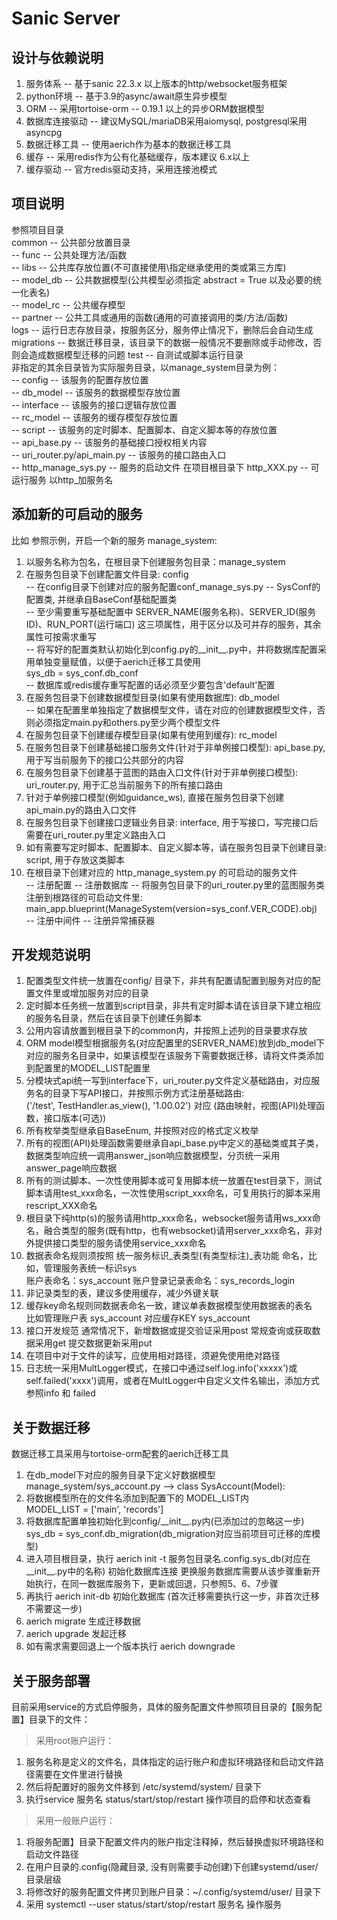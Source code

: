 # Sanic Server
  
## 设计与依赖说明  
1. 服务体系 -- 基于sanic 22.3.x 以上版本的http/websocket服务框架  
2. python环境 -- 基于3.9的async/await原生异步模型  
3. ORM -- 采用tortoise-orm -- 0.19.1 以上的异步ORM数据模型  
4. 数据库连接驱动 -- 建议MySQL/mariaDB采用aiomysql, postgresql采用asyncpg  
5. 数据迁移工具 -- 使用aerich作为基本的数据迁移工具  
6. 缓存 -- 采用redis作为公有化基础缓存，版本建议 6.x以上  
7. 缓存驱动 -- 官方redis驱动支持，采用连接池模式  
  
## 项目说明  
参照项目目录  
common          -- 公共部分放置目录  
    -- func -- 公共处理方法/函数  
    -- libs     -- 公共库存放位置(不可直接使用\指定继承使用的类或第三方库)  
    -- model_db -- 公共数据模型(公共模型必须指定 abstract = True 以及必要的统一化表名)  
    -- model_rc -- 公共缓存模型  
    -- partner  -- 公共工具或通用的函数(通用的可直接调用的类/方法/函数)  
logs        -- 运行日志存放目录，按服务区分，服务停止情况下，删除后会自动生成  
migrations      -- 数据迁移目录，该目录下的数据一般情况不要删除或手动修改，否则会造成数据模型迁移的问题
test            -- 自测试或脚本运行目录  
非指定的其余目录皆为实际服务目录，以manage_system目录为例：  
    -- config               -- 该服务的配置存放位置  
    -- db_model             -- 该服务的数据模型存放位置  
    -- interface            -- 该服务的接口逻辑存放位置  
    -- rc_model             -- 该服务的缓存模型存放位置  
    -- script               -- 该服务的定时脚本、配置脚本、自定义脚本等的存放位置  
    -- api_base.py          -- 该服务的基础接口授权相关内容  
    -- uri_router.py/api_main.py        -- 该服务的接口路由入口  
-- http_manage_sys.py   -- 服务的启动文件
在项目根目录下 http_XXX.py   -- 可运行服务  以http_加服务名  


## 添加新的可启动的服务  
比如 参照示例，开启一个新的服务 manage_system:  
1. 以服务名称为包名，在根目录下创建服务包目录：manage_system  
2. 在服务包目录下创建配置文件目录: config  
    -- 在config目录下创建对应的服务配置conf_manage_sys.py -- SysConf的配置类, 并继承自BaseConf基础配置类  
    -- 至少需要重写基础配置中 SERVER_NAME(服务名称)、SERVER_ID(服务ID)、RUN_PORT(运行端口) 这三项属性，用于区分以及可并存的服务，其余属性可按需求重写  
    -- 将写好的配置类默认初始化到config.py的__init__.py中，并将数据库配置采用单独变量赋值，以便于aerich迁移工具使用  
sys_db = sys_conf.db_conf  
    -- 数据库或redis缓存重写配置的话必须至少要包含'default'配置  
3. 在服务包目录下创建数据模型目录(如果有使用数据库): db_model  
    -- 如果在配置里单独指定了数据模型文件，请在对应的创建数据模型文件，否则必须指定main.py和others.py至少两个模型文件  
4. 在服务包目录下创建缓存模型目录(如果有使用到缓存): rc_model  
5. 在服务包目录下创建基础接口服务文件(针对于非单例接口模型): api_base.py, 用于写当前服务下的接口公共部分的内容  
6. 在服务包目录下创建基于蓝图的路由入口文件(针对于非单例接口模型): uri_router.py, 用于汇总当前服务下的所有接口路由  
7. 针对于单例接口模型(例如guidance_ws), 直接在服务包目录下创建api_main.py的路由入口文件  
8. 在服务包目录下创建接口逻辑业务目录: interface, 用于写接口，写完接口后需要在uri_router.py里定义路由入口  
9. 如有需要写定时脚本、配置脚本、自定义脚本等，请在服务包目录下创建目录: script, 用于存放这类脚本  
10. 在根目录下创建对应的 http_manage_system.py 的可启动的服务文件  
    -- 注册配置
    -- 注册数据库
    -- 将服务包目录下的uri_router.py里的蓝图服务类注册到根路径的可启动文件里: main_app.blueprint(ManageSystem(version=sys_conf.VER_CODE).obj)  
    -- 注册中间件
    -- 注册异常捕获器
  
## 开发规范说明  
1. 配置类型文件统一放置在config/ 目录下，非共有配置请配置到服务对应的配置文件里或增加服务对应的目录  
2. 定时脚本任务统一放置到script目录，非共有定时脚本请在该目录下建立相应的服务名目录，然后在该目录下创建任务脚本  
3. 公用内容请放置到根目录下的common内，并按照上述列的目录要求存放  
4. ORM model模型根据服务名(对应配置里的SERVER_NAME)放到db_model下对应的服务名目录中，如果该模型在该服务下需要数据迁移，请将文件类添加到配置里的MODEL_LIST配置里  
5. 分模块式api统一写到interface下，uri_router.py文件定义基础路由，对应服务名的目录下写API接口，并按照示例方式注册基础路由:  
('/test', TestHandler.as_view(), '1.00.02') 对应 (路由映射，视图(API)处理函数，接口版本(可选))  
6. 所有枚举类型继承自BaseEnum, 并按照对应的格式定义枚举  
7. 所有的视图(API)处理函数需要继承自api_base.py中定义的基础类或其子类，数据类型响应统一调用answer_json响应数据模型，分页统一采用answer_page响应数据  
8. 所有的测试脚本、一次性使用脚本或可复用脚本统一放置在test目录下，测试脚本请用test_xxx命名，一次性使用script_xxx命名，可复用执行的脚本采用rescript_XXX命名  
9. 根目录下纯http(s)的服务请用http_xxx命名，websocket服务请用ws_xxx命名，融合类型的服务(既有http，也有websocket)请用server_xxx命名，非对外提供接口类型的服务请使用service_xxx命名  
10. 数据表命名规则须按照 统一服务标识_表类型(有类型标注)_表功能 命名，比如，管理服务表统一标识sys  
账户表命名：sys_account  账户登录记录表命名：sys_records_login  
11. 非记录类型的表，建议多使用缓存，减少外键关联  
12. 缓存key命名规则同数据表命名一致，建议单表数据模型使用数据表的表名  
比如管理账户表 sys_account 对应缓存KEY sys_account  
13. 接口开发规范 通常情况下，新增数据或提交验证采用post 常规查询或获取数据采用get 提交数据更新采用put  
14. 在项目中对于文件的读写，应使用相对路径，须避免使用绝对路径  
15. 日志统一采用MultLogger模式，在接口中通过self.log.info('xxxxx')或self.failed('xxxx')调用，或者在MultLogger中自定义文件名输出，添加方式参照info 和 failed  
  
## 关于数据迁移  
数据迁移工具采用与tortoise-orm配套的aerich迁移工具  
1. 在db_model下对应的服务目录下定义好数据模型  
manage_system/sys_account.py --> class SysAccount(Model):
2. 将数据模型所在的文件名添加到配置下的 MODEL_LIST内  
MODEL_LIST = ['main', 'records']  
3. 将数据库配置单独初始化到config/\_\_init__.py内(已添加过的忽略这一步)  
sys_db = sys_conf.db_migration(db_migration对应当前项目可迁移的库模型)  
3. 进入项目根目录，执行 aerich init -t 服务包目录名.config.sys_db(对应在__init__.py中的名称)  初始化数据库连接  更换服务数据库需要从该步骤重新开始执行，在同一数据库服务下，更新或回退，只参照5、6、7步骤  
4. 再执行  aerich init-db  初始化数据库  (首次迁移需要执行这一步，非首次迁移不需要这一步)
5. aerich migrate  生成迁移数据  
6. aerich upgrade  发起迁移  
7. 如有需求需要回退上一个版本执行  aerich downgrade  
  
## 关于服务部署  
目前采用service的方式启停服务，具体的服务配置文件参照项目目录的【服务配置】目录下的文件： 
>采用root账户运行：   
1. 服务名称是定义的文件名，具体指定的运行账户和虚拟环境路径和启动文件路径需要在文件里进行替换  
2. 然后将配置好的服务文件移到 /etc/systemd/system/ 目录下  
3. 执行service 服务名 status/start/stop/restart  操作项目的启停和状态查看  
>采用一般账户运行：  
1. 将服务配置】目录下配置文件内的账户指定注释掉，然后替换虚拟环境路径和启动文件路径  
2. 在用户目录的.config(隐藏目录, 没有则需要手动创建)下创建systemd/user/目录层级  
3. 将修改好的服务配置文件拷贝到账户目录：~/.config/systemd/user/ 目录下  
4. 采用 systemctl --user status/start/stop/restart 服务名 操作服务
